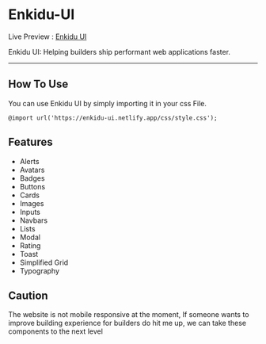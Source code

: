 # Enkidu-UI

Live Preview : [Enkidu UI](https://enkidu-ui.netlify.app/)


Enkidu UI: Helping builders ship performant web applications faster.

---

## How To Use

You can use Enkidu UI by simply importing it in your css File.
```
@import url('https://enkidu-ui.netlify.app/css/style.css');
```
## Features

- Alerts
- Avatars
- Badges
- Buttons
- Cards
- Images
- Inputs
- Navbars
- Lists
- Modal
- Rating
- Toast
- Simplified Grid
- Typography

## Caution

The website is not mobile responsive at the moment, If someone wants to improve building experience for builders do hit me up, we can take these components to the next level


